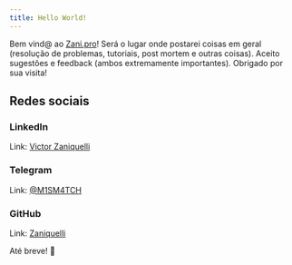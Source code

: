 ```yaml
---
title: Hello World!
---
```

Bem vind@ ao [Zani.pro](https://zani.pro/)! Será o lugar onde postarei coisas em geral (resolução de problemas, tutoriais, post mortem e outras coisas). Aceito sugestões e feedback (ambos extremamente importantes). Obrigado por sua visita!

## Redes sociais

### LinkedIn

Link: [Victor Zaniquelli](https://www.linkedin.com/in/zaniquelli/)

### Telegram

Link: [@M1SM4TCH](https://t.me/M1SM4TCH)

### GitHub

Link: [Zaniquelli](https://github.com/Zaniquelli)




Até breve! 👋